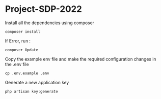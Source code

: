 # Project-SDP-2022

Install all the dependencies using composer

    composer install

If Error, run :

    composer Update

Copy the example env file and make the required configuration changes in the .env file

    cp .env.example .env

Generate a new application key

    php artisan key:generate
